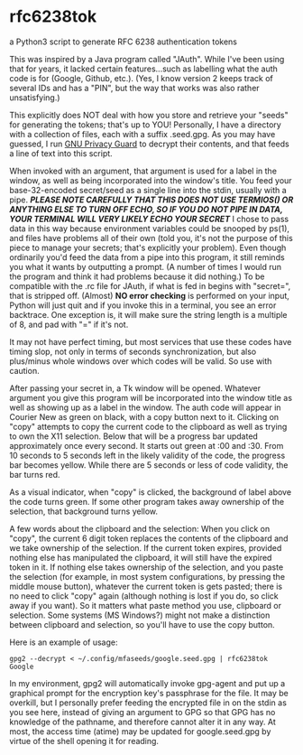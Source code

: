 # rfc6238tok
a Python3 script to generate RFC 6238 authentication tokens

This was inspired by a Java program called "JAuth".  While I've been using that for years, it lacked certain features...such as labelling what the auth code is for (Google, Github, etc.).  (Yes, I know version 2 keeps track of several IDs and has a "PIN", but the way that works was also rather unsatisfying.)

This explicitly does NOT deal with how you store and retrieve your "seeds" for generating the tokens; that's up to YOU!  Personally, I have a directory with a collection of files, each with a suffix .seed.gpg.  As you may have guessed, I run [GNU Privacy Guard](https://gnupg.org) to decrypt their contents, and that feeds a line of text into this script.

When invoked with an argument, that argument is used for a label in the window, as well as being incorporated into the window's title.  You feed your base-32-encoded secret/seed as a single line into the stdin, usually with a pipe. **_PLEASE NOTE CAREFULLY THAT THIS DOES NOT USE TERMIOS() OR ANYTHING ELSE TO TURN OFF ECHO, SO IF YOU DO NOT PIPE IN DATA, YOUR TERMINAL WILL VERY LIKELY ECHO YOUR SECRET_**  I chose to pass data in this way because environment variables could be snooped by ps(1), and files have problems all of their own (told you, it's not the purpose of this piece to manage your secrets; that's explicitly your problem).  Even though ordinarily you'd feed the data from a pipe into this program, it still reminds you what it wants by outputting a prompt.  (A number of times I would run the program and think it had problems because it did nothing.)  To be compatible with the .rc file for JAuth, if what is fed in begins with "secret=", that is stripped off.  (Almost) **NO error checking** is performed on your input, Python will just quit and if you invoke this in a terminal, you see an error backtrace.  One exception is, it will make sure the string length is a multiple of 8, and pad with "=" if it's not.

It may not have perfect timing, but most services that use these codes have timing slop, not only in terms of seconds synchronization, but also plus/minus whole windows over which codes will be valid. So use with caution.

After passing your secret in, a Tk window will be opened.  Whatever argument you give this program will be incorporated into the window title as well as showing up as a label in the window.  The auth code will appear in Courier New as green on black, with a copy button next to it.  Clicking on "copy" attempts to copy the current code to the clipboard as well as trying to own the X11 selection.  Below that will be a progress bar updated approximately once every second.  It starts out green at :00 and :30.  From 10 seconds to 5 seconds left in the likely validity of the code, the progress bar becomes yellow.  While there are 5 seconds or less of code validity, the bar turns red.

As a visual indicator, when "copy" is clicked, the background of label above the code turns green.  If some other program takes away ownership of the selection, that background turns yellow.

A few words about the clipboard and the selection:  When you click on "copy", the current 6 digit token replaces the contents of the clipboard and we take ownership of the selection.  If the current token expires, provided nothing else has manipulated the clipboard, it will still have the expired token in it.  If nothing else takes ownership of the selection, and you paste the selection (for example, in most system configurations, by pressing the middle mouse button), whatever the current token is gets pasted; there is no need to click "copy" again (although nothing is lost if you do, so click away if you want).  So it matters what paste method you use, clipboard or selection.  Some systems (MS Windows?) might not make a distinction between clipboard and selection, so you'll have to use the copy button.

Here is an example of usage:

    gpg2 --decrypt < ~/.config/mfaseeds/google.seed.gpg | rfc6238tok Google

In my environment, gpg2 will automatically invoke gpg-agent and put up a graphical prompt for the encryption key's passphrase for the file.  It may be overkill, but I personally prefer feeding the encrypted file in on the stdin as you see here, instead of giving an argument to GPG so that GPG has no knowledge of the pathname, and therefore cannot alter it in any way.  At most, the access time (atime) may be updated for google.seed.gpg by virtue of the shell opening it for reading.
